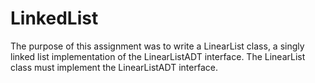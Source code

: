 # LinkedList

The purpose of this assignment was to write a LinearList class, a singly linked list implementation of the LinearListADT interface. The LinearList class must implement the LinearListADT interface.

